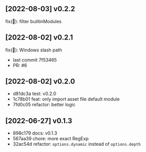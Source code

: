 
## [2022-08-03] v0.2.2

fix(🐞): filter builtinModules

## [2022-08-02] v0.2.1

fix(🐞): Windows slash path

- last commit 7f53465
- PR: #6

## [2022-08-02] v0.2.0

- d81dc3a test: v0.2.0
- 1c78b01 feat: only import asset file default module
- 7fd0c05 refactor: better logic

## [2022-06-27] v0.1.3

- 898c179 docs: v0.1.3
- 567aa39 chore: more exact RegExp
- 32ac54d refactor: `options.dynamic` instead of `options.depth`
